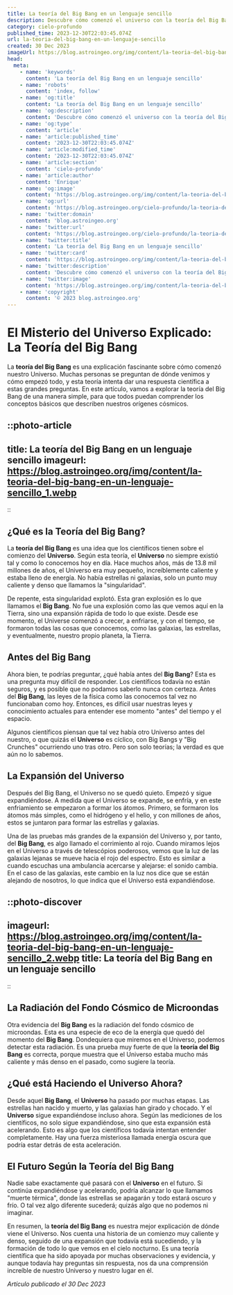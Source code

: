 ```yaml
---
title: La teoría del Big Bang en un lenguaje sencillo
description: Descubre cómo comenzó el universo con la teoría del Big Bang, explicada de forma fácil. ¡Viaja al origen del tiempo y el espacio con nosotros!
category: cielo-profundo
published_time: 2023-12-30T22:03:45.074Z
url: la-teoria-del-big-bang-en-un-lenguaje-sencillo
created: 30 Dec 2023
imageUrl: https://blog.astroingeo.org/img/content/la-teoria-del-big-bang-en-un-lenguaje-sencillo_1.webp
head:
  meta:
    - name: 'keywords'
      content: 'La teoría del Big Bang en un lenguaje sencillo'
    - name: 'robots'
      content: 'index, follow'
    - name: 'og:title'
      content: 'La teoría del Big Bang en un lenguaje sencillo'
    - name: 'og:description'
      content: 'Descubre cómo comenzó el universo con la teoría del Big Bang, explicada de forma fácil. ¡Viaja al origen del tiempo y el espacio con nosotros!'
    - name: 'og:type'
      content: 'article'
    - name: 'article:published_time'
      content: '2023-12-30T22:03:45.074Z'
    - name: 'article:modified_time'
      content: '2023-12-30T22:03:45.074Z'
    - name: 'article:section'
      content: 'cielo-profundo'
    - name: 'article:author'
      content: 'Enrique'
    - name: 'og:image'
      content: 'https://blog.astroingeo.org/img/content/la-teoria-del-big-bang-en-un-lenguaje-sencillo_1.webp'
    - name: 'og:url'
      content: 'https://blog.astroingeo.org/cielo-profundo/la-teoria-del-big-bang-en-un-lenguaje-sencillo'
    - name: 'twitter:domain'
      content: 'blog.astroingeo.org'
    - name: 'twitter:url'
      content: 'https://blog.astroingeo.org/cielo-profundo/la-teoria-del-big-bang-en-un-lenguaje-sencillo'
    - name: 'twitter:title'
      content: 'La teoría del Big Bang en un lenguaje sencillo'
    - name: 'twitter:card'
      content: 'https://blog.astroingeo.org/img/content/la-teoria-del-big-bang-en-un-lenguaje-sencillo_1.webp'
    - name: 'twitter:description'
      content: 'Descubre cómo comenzó el universo con la teoría del Big Bang, explicada de forma fácil. ¡Viaja al origen del tiempo y el espacio con nosotros!'
    - name: 'twitter:image'
      content: 'https://blog.astroingeo.org/img/content/la-teoria-del-big-bang-en-un-lenguaje-sencillo_1.webp'
    - name: 'copyright'
      content: '© 2023 blog.astroingeo.org'
---
```

# El Misterio del Universo Explicado: La Teoría del Big Bang

La **teoría del Big Bang** es una explicación fascinante sobre cómo comenzó nuestro Universo. Muchas personas se preguntan de dónde venimos y cómo empezó todo, y esta teoría intenta dar una respuesta científica a estas grandes preguntas. En este artículo, vamos a explorar la teoría del Big Bang de una manera simple, para que todos puedan comprender los conceptos básicos que describen nuestros orígenes cósmicos.

::photo-article
---
title: La teoría del Big Bang en un lenguaje sencillo
imageurl: https://blog.astroingeo.org/img/content/la-teoria-del-big-bang-en-un-lenguaje-sencillo_1.webp
---
::

## ¿Qué es la Teoría del Big Bang?
La **teoría del Big Bang** es una idea que los científicos tienen sobre el comienzo del **Universo**. Según esta teoría, el **Universo** no siempre existió tal y como lo conocemos hoy en día. Hace muchos años, más de 13.8 mil millones de años, el Universo era muy pequeño, increíblemente caliente y estaba lleno de energía. No había estrellas ni galaxias, solo un punto muy caliente y denso que llamamos la "singularidad".

De repente, esta singularidad explotó. Esta gran explosión es lo que llamamos el **Big Bang**. No fue una explosión como las que vemos aquí en la Tierra, sino una expansión rápida de todo lo que existe. Desde ese momento, el Universe comenzó a crecer, a enfriarse, y con el tiempo, se formaron todas las cosas que conocemos, como las galaxias, las estrellas, y eventualmente, nuestro propio planeta, la Tierra.

## Antes del Big Bang
Ahora bien, te podrías preguntar, ¿qué había antes del **Big Bang**? Esta es una pregunta muy difícil de responder. Los científicos todavía no están seguros, y es posible que no podamos saberlo nunca con certeza. Antes del **Big Bang**, las leyes de la física como las conocemos tal vez no funcionaban como hoy. Entonces, es difícil usar nuestras leyes y conocimiento actuales para entender ese momento "antes" del tiempo y el espacio.

Algunos científicos piensan que tal vez había otro Universo antes del nuestro, o que quizás el **Universo** es cíclico, con Big Bangs y "Big Crunches" ocurriendo uno tras otro. Pero son solo teorías; la verdad es que aún no lo sabemos.

## La Expansión del Universo
Después del Big Bang, el Universo no se quedó quieto. Empezó y sigue expandiéndose. A medida que el Universo se expande, se enfría, y en este enfriamiento se empezaron a formar los átomos. Primero, se formaron los átomos más simples, como el hidrógeno y el helio, y con millones de años, estos se juntaron para formar las estrellas y galaxias.

Una de las pruebas más grandes de la expansión del Universo y, por tanto, del **Big Bang**, es algo llamado el corrimiento al rojo. Cuando miramos lejos en el Universo a través de telescópios poderosos, vemos que la luz de las galaxias lejanas se mueve hacia el rojo del espectro. Esto es similar a cuando escuchas una ambulancia acercarse y alejarse: el sonido cambia. En el caso de las galaxías, este cambio en la luz nos dice que se están alejando de nosotros, lo que indica que el Universo está expandiéndose.


::photo-discover
---
imageurl: https://blog.astroingeo.org/img/content/la-teoria-del-big-bang-en-un-lenguaje-sencillo_2.webp
title: La teoría del Big Bang en un lenguaje sencillo
---
::

## La Radiación del Fondo Cósmico de Microondas
Otra evidencia del **Big Bang** es la radiación del fondo cósmico de microondas. Esta es una especie de eco de la energía que quedó del momento del **Big Bang**. Dondequiera que miremos en el Universo, podemos detectar esta radiación. Es una prueba muy fuerte de que la **teoría del Big Bang** es correcta, porque muestra que el Universo estaba mucho más caliente y más denso en el pasado, como sugiere la teoría.

## ¿Qué está Haciendo el Universo Ahora?
Desde aquel **Big Bang**, el **Universo** ha pasado por muchas etapas. Las estrellas han nacido y muerto, y las galaxias han girado y chocado. Y el **Universo** sigue expandiéndose incluso ahora. Según las mediciones de los científicos, no solo sigue expandiéndose, sino que esta expansión está acelerando. Esto es algo que los científicos todavía intentan entender completamente. Hay una fuerza misteriosa llamada energía oscura que podría estar detrás de esta aceleración.

## El Futuro Según la Teoría del Big Bang
Nadie sabe exactamente qué pasará con el **Universo** en el futuro. Si continúa expandiéndose y acelerando, podría alcanzar lo que llamamos "muerte térmica", donde las estrellas se apagarán y todo estará oscuro y frío. O tal vez algo diferente sucederá; quizás algo que no podemos ni imaginar.

En resumen, la **teoría del Big Bang** es nuestra mejor explicación de dónde viene el Universo. Nos cuenta una historia de un comienzo muy caliente y denso, seguido de una expansión que todavía está sucediendo, y la formación de todo lo que vemos en el cielo nocturno. Es una teoría científica que ha sido apoyada por muchas observaciones y evidencia, y aunque todavía hay preguntas sin respuesta, nos da una comprensión increíble de nuestro Universo y nuestro lugar en él.

_Artículo publicado el 30 Dec 2023_